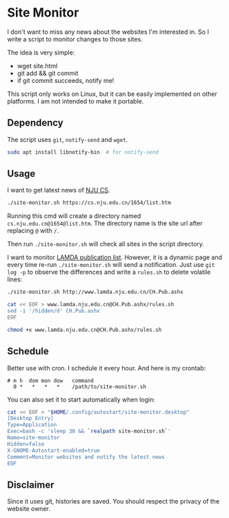 # Site Monitor

I don't want to miss any news about the websites I'm interested in.
So I write a script to monitor changes to those sites.

The idea is very simple:

- wget site.html
- git add && git commit
- if git commit succeeds, notify me!

This script only works on Linux, but it can be easily implemented on other platforms.
I am not intended to make it portable.

## Dependency

The script uses `git`, `notify-send` and `wget`.

```bash
sudo apt install libnotify-bin  # for notify-send
```

## Usage

I want to get latest news of [NJU CS](https://cs.nju.edu.cn/).

```bash
./site-monitor.sh https://cs.nju.edu.cn/1654/list.htm
```

Running this cmd will create a directory named `cs.nju.edu.cn@1654@list.htm`.
The directory name is the site url after replacing `@` with `/`.

Then run `./site-monitor.sh` will check all sites in the script directory.

I want to monitor [LAMDA publication list](http://www.lamda.nju.edu.cn/CH.Pub.ashx).
However, it is a dynamic page and every time re-run `./site-monitor.sh` will send a notification.
Just use `git log -p` to observe the differences and write a `rules.sh` to delete volatile lines:

```bash
./site-monitor.sh http://www.lamda.nju.edu.cn/CH.Pub.ashx

cat << EOF > www.lamda.nju.edu.cn@CH.Pub.ashx/rules.sh
sed -i '/hidden/d' CH.Pub.ashx
EOF

chmod +x www.lamda.nju.edu.cn@CH.Pub.ashx/rules.sh
```



## Schedule

Better use with cron.
I schedule it every hour.
And here is my crontab:

```crontab
# m h  dom mon dow   command
  0 *   *   *   *    /path/to/site-monitor.sh
```

You can also set it to start automatically when login:

```bash
cat << EOF > "$HOME/.config/autostart/site-monitor.desktop"
[Desktop Entry]
Type=Application
Exec=bash -c 'sleep 30 && `realpath site-monitor.sh`'
Name=site-monitor
Hidden=false
X-GNOME-Autostart-enabled=true
Comment=Monitor websites and notify the latest news
EOF
```

## Disclaimer

Since it uses git, histories are saved.
You should respect the privacy of the website owner.
